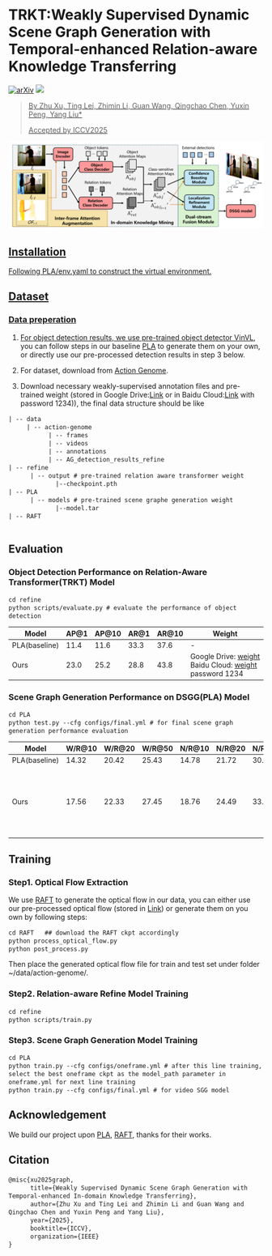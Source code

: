 # TRKT:Weakly Supervised Dynamic Scene Graph Generation with Temporal-enhanced Relation-aware Knowledge Transferring
[![arXiv](https://img.shields.io/badge/arXiv-2508.04943-b31b1b.svg)](https://arxiv.org/abs/2508.04943)
 <a href="https://sites.google.com/view/trkt-official"> <img src="https://img.shields.io/badge/&#8459-homepage-3875B7.svg?labelColor=21438A&style=plastic" height="25px">



> By Zhu Xu, Ting Lei, Zhimin Li, Guan Wang, Qingchao Chen, Yuxin Peng, Yang Liu*
> 
> Accepted by ICCV2025 

![](/assets/pipeline_v3.png)
## Installation
Following PLA/env.yaml to construct the virtual environment.

## Dataset
### Data preperation
1. For object detection results, we use pre-trained object detector [VinVL](https://github.com/pzzhang/VinVL), you can follow steps in our baseline [PLA](https://github.com/zjucsq/PLA/tree/master) to generate them on your own, or directly use our pre-processed detection results in step 3 below.

2. For dataset, download from [Action Genome](https://github.com/JingweiJ/ActionGenome).

3. Download necessary weakly-supervised annotation files and pre-trained weight (stored in Google Drive:[Link](https://drive.google.com/drive/folders/1hYWN2fudYM3WPzzeoltFfG05_xG1ltbi?usp=sharing) or in Baidu Cloud:[Link](https://pan.baidu.com/s/1_b9CM8omaNwXUQsNTIfA5Q) with password 1234)), the final data structure should be like

```
| -- data
     | -- action-genome
           | -- frames    
           | -- videos    
           | -- annotations 
           | -- AG_detection_results_refine 
| -- refine
      | -- output # pre-trained relation aware transformer weight
             |--checkpoint.pth
| -- PLA
      | -- models # pre-trained scene graphe generation weight
             |--model.tar
| -- RAFT
      
```

## Evaluation

### Object Detection Performance on Relation-Aware Transformer(TRKT) Model
```
cd refine
python scripts/evaluate.py # evaluate the performance of object detection
```
| Model  | AP@1 |AP@10|AR@1 | AR@10|Weight|
| --- | ----------- |----- |----- |----- |----- |
|PLA(baseline)    | 11.4 |11.6 |33.3 |37.6| -|
| Ours  | 23.0|25.2|28.8|43.8|Google Drive: [weight](https://drive.google.com/file/d/12UOio_ik7s_u9VNaDDwX4rff6kV3BRTZ/view?usp=sharing)    Baidu Cloud: [weight](https://pan.baidu.com/s/11y79PFA7RoULOfT_OxR3-A) password 1234|

### Scene Graph Generation Performance on DSGG(PLA) Model
```
cd PLA
python test.py --cfg configs/final.yml # for final scene graph generation performance evaluation
```
| Model  | W/R@10|W/R@20|W/R@50|N/R@10|N/R@20|N/R@50|weight|
| --- | ----------- |----- |----- |----- |----- |----- |----- |
|PLA(baseline)    | 14.32|20.42|25.43|14.78|21.72|30.87|-|
| Ours  | 17.56| 22.33|27.45| 18.76|24.49 |33.92|Google Drive : [weight](https://drive.google.com/file/d/1I6i9uCnuhaPfd--gUXJmgZfUhtFYolxD/view?usp=sharing)    Baidu Cloud: [weight](https://pan.baidu.com/s/1ES3J0s2L0EKb45iPuPs6-A) password 1234|
## Training

### Step1. Optical Flow Extraction
We use [RAFT](https://github.com/princeton-vl/RAFT) to generate the optical flow in our data, you can either use our pre-processed optical flow (stored in [Link](https://pan.baidu.com/s/1_b9CM8omaNwXUQsNTIfA5Q)) or generate them on you own by following steps:

```
cd RAFT   ## download the RAFT ckpt accordingly
python process_optical_flow.py
python post_process.py
```
Then place the generated optical flow file for train and test set under folder ~/data/action-genome/.
### Step2. Relation-aware Refine Model Training
```
cd refine
python scripts/train.py 
```
### Step3. Scene Graph Generation Model Training
```
cd PLA
python train.py --cfg configs/oneframe.yml # after this line training, select the best oneframe ckpt as the model_path parameter in oneframe.yml for next line training
python train.py --cfg configs/final.yml # for video SGG model
```
## Acknowledgement
We build our project upon [PLA](https://github.com/zjucsq/PLA/tree/master), [RAFT](https://github.com/princeton-vl/RAFT), thanks for their works.
## Citation
```
@misc{xu2025graph,
      title={Weakly Supervised Dynamic Scene Graph Generation with Temporal-enhanced In-domain Knowledge Transferring}, 
      author={Zhu Xu and Ting Lei and Zhimin Li and Guan Wang and Qingchao Chen and Yuxin Peng and Yang Liu},
      year={2025},
      booktitle={ICCV},
      organization={IEEE}
}
```



